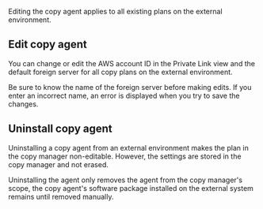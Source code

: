 Editing the copy agent applies to all existing plans on the external environment.

## Edit copy agent


You can change or edit the AWS account ID in the Private Link view and the default foreign server for all copy plans on the external environment.

Be sure to know the name of the foreign server before making edits. If you enter an incorrect name, an error is displayed when you try to save the changes.

## Uninstall copy agent


Uninstalling a copy agent from an external environment makes the plan in the copy manager non-editable. However, the settings are stored in the copy manager and not erased.

Uninstalling the agent only removes the agent from the copy manager's scope, the copy agent's software package installed on the external system remains until removed manually.

